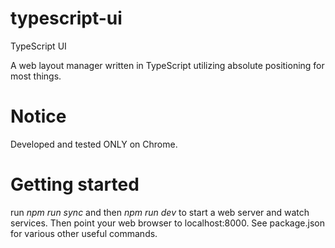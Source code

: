 # typescript-ui
TypeScript UI

A web layout manager written in TypeScript utilizing absolute positioning for most things.

# Notice
Developed and tested ONLY on Chrome.

# Getting started
run _npm run sync_ and then _npm run dev_ to start a web server and watch services. Then point your web browser to localhost:8000. See package.json for various other useful commands.
